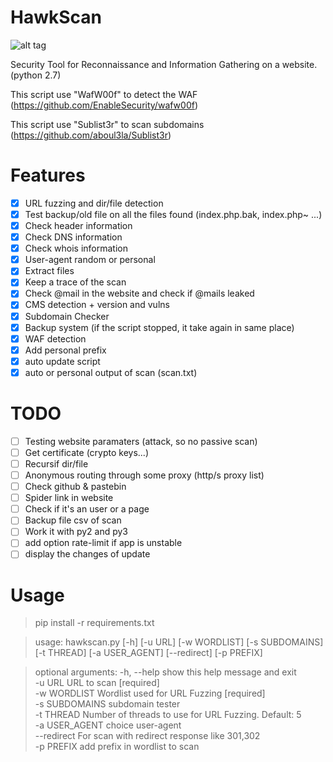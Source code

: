 # HawkScan

![alt tag](https://user-images.githubusercontent.com/29504335/43905037-75a2a9ea-9bf0-11e8-8d6b-2de51318be98.jpg)

Security Tool for Reconnaissance and Information Gathering on a website. (python 2.7)

This script use "WafW00f" to detect the WAF (https://github.com/EnableSecurity/wafw00f)

This script use "Sublist3r" to scan subdomains (https://github.com/aboul3la/Sublist3r)

# Features
 - [x] URL fuzzing and dir/file detection
 - [x] Test backup/old file on all the files found (index.php.bak, index.php~ ...)
 - [x] Check header information
 - [x] Check DNS information
 - [x] Check whois information
 - [x] User-agent random or personal
 - [x] Extract files
 - [x] Keep a trace of the scan
 - [x] Check @mail in the website and check if @mails leaked
 - [x] CMS detection + version and vulns
 - [x] Subdomain Checker
 - [x] Backup system (if the script stopped, it take again in same place)
 - [x] WAF detection
 - [x] Add personal prefix
 - [x] auto update script
 - [x] auto or personal output of scan (scan.txt)
 
# TODO
 - [ ] Testing website paramaters (attack, so no passive scan)
 - [ ] Get certificate (crypto keys...)
 - [ ] Recursif dir/file
 - [ ] Anonymous routing through some proxy (http/s proxy list)
 - [ ] Check github & pastebin
 - [ ] Spider link in website
 - [ ] Check if it's an user or a page
 - [ ] Backup file csv of scan
 - [ ] Work it with py2 and py3
 - [ ] add option rate-limit if app is unstable
 - [ ] display the changes of update
 
 # Usage
 > pip install -r requirements.txt
 
 > usage: hawkscan.py [-h] [-u URL] [-w WORDLIST] [-s SUBDOMAINS] [-t THREAD] [-a USER_AGENT] [--redirect] [-p PREFIX]
 
 > optional arguments: 
  > -h, --help     show this help message and exit                                                                     
  > -u URL         URL to scan [required]                                                                              
  > -w WORDLIST    Wordlist used for URL Fuzzing [required]                                                            
  > -s SUBDOMAINS  subdomain tester                                                                                    
  > -t THREAD      Number of threads to use for URL Fuzzing. Default: 5  
  > -a USER_AGENT  choice user-agent     
  > --redirect     For scan with redirect response like 301,302      
  > -p PREFIX      add prefix in wordlist to scan
